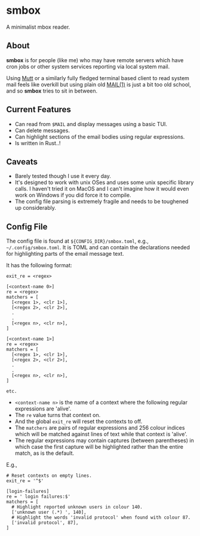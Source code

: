 # smbox

A minimalist mbox reader.

## About

**smbox** is for people (like me) who may have remote servers which have cron jobs or other system
services reporting via local system mail.

Using [Mutt](http://www.mutt.org/) or a similarly fully fledged terminal based client to read system mail feels like
overkill but using plain old [MAIL(1)](https://linux.die.net/man/1/mail) is just a bit too old school, and so **smbox** tries to sit in
between.

## Current Features

  * Can read from `$MAIL` and display messages using a basic TUI.
  * Can delete messages.
  * Can highlight sections of the email bodies using regular expressions.
  * Is written in Rust..!

## Caveats
  * Barely tested though I use it every day.
  * It's designed to work with unix OSes and uses some unix specific library calls.  I haven't tried
    it on MacOS and I can't imagine how it would even work on Windows if you did force it to
    compile.
  * The config file parsing is extremely fragile and needs to be toughened up considerably.

## Config File

The config file is found at `${CONFIG_DIR}/smbox.toml`, e.g., `~/.config/smbox.toml`.  It is TOML
and can contain the declarations needed for highlighting parts of the email message text.

It has the following format:

```
exit_re = <regex>

[<context-name 0>]
re = <regex>
matchers = [
  [<regex 1>, <clr 1>],
  [<regex 2>, <clr 2>],
  .
  .
  [<regex n>, <clr n>],
]

[<context-name 1>]
re = <regex>
matchers = [
  [<regex 1>, <clr 1>],
  [<regex 2>, <clr 2>],
  .
  .
  [<regex n>, <clr n>],
]

etc.
```

* `<context-name n>` is the name of a context where the following regular expressions are 'alive'.
* The `re` value turns that context on.
* And the global `exit_re` will reset the contexts to off.
* The `matchers` are pairs of regular expressions and 256 colour indices which will be matched
  against lines of text while that context is 'alive'.
* The regular expressions may contain captures (between parentheses) in which case the first
  capture will be highlighted rather than the entire match, as is the default.

E.g.,
```
# Reset contexts on empty lines.
exit_re = '^$'

[login-failures]
re = ' login failures:$'
matchers = [
  # Highlight reported unknown users in colour 140.
  ['unknown user (.*) ', 140],
  # Highlight the words 'invalid protocol' when found with colour 87.
  ['invalid protocol', 87],
]
```

